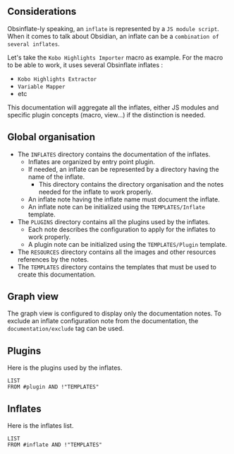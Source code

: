 ## Considerations

Obsinflate-ly speaking, an `inflate` is represented by a `JS module script`.
When it comes to talk about Obsidian, an inflate can be a `combination of several inflates`.

Let's take the `Kobo Highlights Importer` macro as example.
For the macro to be able to work, it uses several Obsinflate inflates :
- `Kobo Highlights Extractor`
- `Variable Mapper`
- etc

This documentation will aggregate all the inflates, either JS modules and specific plugin concepts (macro, view...) if the distinction is needed.
## Global organisation

- The `INFLATES` directory contains the documentation of the inflates.
	- Inflates are organized by entry point plugin.
	- If needed, an inflate can be represented by a directory having the name of the inflate.
		- This directory contains the directory organisation and the notes needed for the inflate to work properly.
	- An inflate note having the inflate name must document the inflate.
	- An inflate note can be initialized using the `TEMPLATES/Inflate` template.
- The `PLUGINS` directory contains all the plugins used  by the inflates.
	- Each note describes the configuration to apply for the inflates to work properly.
	- A plugin note can be initialized using the `TEMPLATES/Plugin` template.
- The `RESOURCES` directory contains all the images and other resources references by the notes.
- The `TEMPLATES` directory contains the templates that must be used to create this documentation.
## Graph view

The graph view is configured to display only the documentation notes.
To exclude an inflate configuration note from the documentation, the `documentation/exclude` tag can be used.
## Plugins

Here is the plugins used by the inflates.
```dataview
LIST 
FROM #plugin AND !"TEMPLATES" 
```
## Inflates

Here is the inflates list.
```dataview
LIST
FROM #inflate AND !"TEMPLATES"
```
